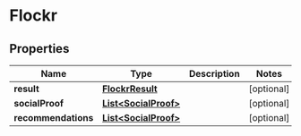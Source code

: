 # Flockr

## Properties
Name | Type | Description | Notes
------------ | ------------- | ------------- | -------------
**result** | [**FlockrResult**](FlockrResult.md) |  |  [optional]
**socialProof** | [**List&lt;SocialProof&gt;**](SocialProof.md) |  |  [optional]
**recommendations** | [**List&lt;SocialProof&gt;**](SocialProof.md) |  |  [optional]
